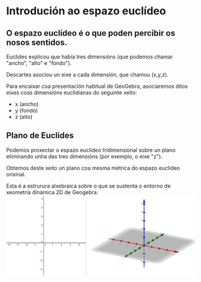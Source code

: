 # Introdución ao espazo euclídeo

## O espazo euclídeo é o que poden percibir os nosos sentidos.
Euclides explicou que había tres dimensións (que podemos chamar "ancho", "alto" e "fondo").
<br>

Descartes asociou un eixe  a cada dimensión, que chamou (x,y,z).
<br>

Para encaixar coa presentación habitual de GeoGebra, asociaremos ditos eixes coas dimensións euclidianas do seguinte xeito:
* x (ancho)
* y (fondo)
* z (alto)

## Plano de Euclides
Podemos proxectar o espazo euclideo tridimensional sobre un plano eliminando unha das tres dimensións (por exemplo, o eixe "z").
<br>

Obtemos deste xeito un plano coa mesma métrica do espazo euclideo orixinal.
<br>

Esta é a estrurura alxebraica sobre o que se sustenta o entorno de xeometría dinámica 2D de Geogebra.
![2D-3D GeoGebra view](https://github.com/probaxeoxebra/probaMinkoski/blob/master/IMAGES/2D-3D%20views.JPG "GeoGebra Views (Left: 2D, Right: 3D)")
